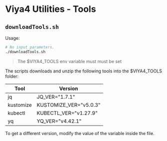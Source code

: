 # Viya4 Utilities - Tools

## `downloadTools.sh`

Usage:

```bash
# No input parameters.
./downloadTools.sh
```

> The $VIYA4_TOOLS env variable must must be set

The scripts downloads and unzip the following tools into the $VIYA4_TOOLS folder:

|Tool|Version|
|----|-------|
|jq  |JQ_VER="1.7.1"|
|kustomize|KUSTOMIZE_VER="v5.0.3"|
|kubectl|KUBECTL_VER="v1.27.9"|
|yq|YQ_VER="v4.42.1"|

To get a different version, modify the value of the variable inside the file.

